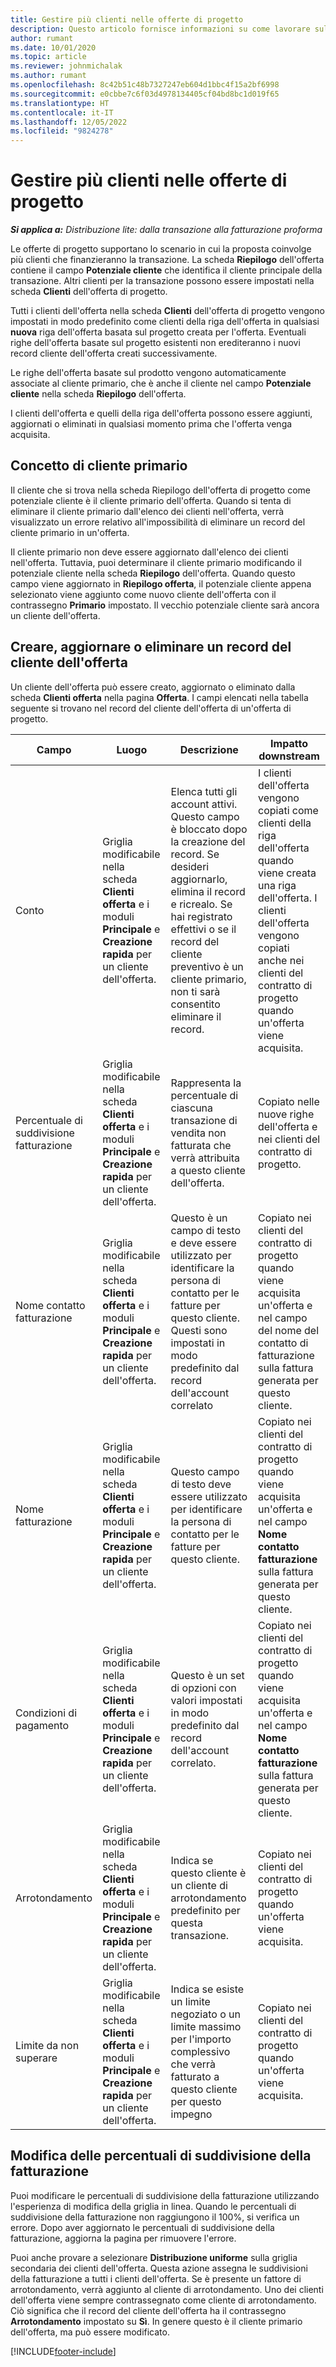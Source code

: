 ```yaml
---
title: Gestire più clienti nelle offerte di progetto
description: Questo articolo fornisce informazioni su come lavorare sulle offerte con più clienti che finanzieranno il progetto. (Sales)
author: rumant
ms.date: 10/01/2020
ms.topic: article
ms.reviewer: johnmichalak
ms.author: rumant
ms.openlocfilehash: 8c42b51c48b7327247eb604d1bbc4f15a2bf6998
ms.sourcegitcommit: e0cbbe7c6f03d4978134405cf04bd8bc1d019f65
ms.translationtype: HT
ms.contentlocale: it-IT
ms.lasthandoff: 12/05/2022
ms.locfileid: "9824278"
---
```

# <a name="manage-multiple-customers-on-project-quotes"></a>Gestire più clienti nelle offerte di progetto

_**Si applica a:** Distribuzione lite: dalla transazione alla fatturazione proforma_

Le offerte di progetto supportano lo scenario in cui la proposta coinvolge più clienti che finanzieranno la transazione. La scheda **Riepilogo** dell'offerta contiene il campo **Potenziale cliente** che identifica il cliente principale della transazione. Altri clienti per la transazione possono essere impostati nella scheda **Clienti** dell'offerta di progetto.

Tutti i clienti dell'offerta nella scheda **Clienti** dell'offerta di progetto vengono impostati in modo predefinito come clienti della riga dell'offerta in qualsiasi **nuova** riga dell'offerta basata sul progetto creata per l'offerta. Eventuali righe dell'offerta basate sul progetto esistenti non erediteranno i nuovi record cliente dell'offerta creati successivamente.

Le righe dell'offerta basate sul prodotto vengono automaticamente associate al cliente primario, che è anche il cliente nel campo **Potenziale cliente** nella scheda **Riepilogo** dell'offerta.

I clienti dell'offerta e quelli della riga dell'offerta possono essere aggiunti, aggiornati o eliminati in qualsiasi momento prima che l'offerta venga acquisita.

## <a name="concept-of-a-primary-customer"></a>Concetto di cliente primario

Il cliente che si trova nella scheda Riepilogo dell'offerta di progetto come potenziale cliente è il cliente primario dell'offerta. Quando si tenta di eliminare il cliente primario dall'elenco dei clienti nell'offerta, verrà visualizzato un errore relativo all'impossibilità di eliminare un record del cliente primario in un'offerta.

Il cliente primario non deve essere aggiornato dall'elenco dei clienti nell'offerta. Tuttavia, puoi determinare il cliente primario modificando il potenziale cliente nella scheda **Riepilogo** dell'offerta. Quando questo campo viene aggiornato in **Riepilogo offerta**, il potenziale cliente appena selezionato viene aggiunto come nuovo cliente dell'offerta con il contrassegno **Primario** impostato. Il vecchio potenziale cliente sarà ancora un cliente dell'offerta.

## <a name="create-update-or-delete-a-quote-customer-record"></a>Creare, aggiornare o eliminare un record del cliente dell'offerta

Un cliente dell'offerta può essere creato, aggiornato o eliminato dalla scheda **Clienti offerta** nella pagina **Offerta**. I campi elencati nella tabella seguente si trovano nel record del cliente dell'offerta di un'offerta di progetto.

| **Campo** | **Luogo** | **Descrizione** | **Impatto downstream** |
| --- | --- | --- | --- |
| Conto | Griglia modificabile nella scheda **Clienti offerta** e i moduli **Principale** e **Creazione rapida** per un cliente dell'offerta. | Elenca tutti gli account attivi. Questo campo è bloccato dopo la creazione del record. Se desideri aggiornarlo, elimina il record e ricrealo. Se hai registrato effettivi o se il record del cliente preventivo è un cliente primario, non ti sarà consentito eliminare il record. | I clienti dell'offerta vengono copiati come clienti della riga dell'offerta quando viene creata una riga dell'offerta. I clienti dell'offerta vengono copiati anche nei clienti del contratto di progetto quando un'offerta viene acquisita. |
| Percentuale di suddivisione fatturazione | Griglia modificabile nella scheda **Clienti offerta** e i moduli **Principale** e **Creazione rapida** per un cliente dell'offerta. | Rappresenta la percentuale di ciascuna transazione di vendita non fatturata che verrà attribuita a questo cliente dell'offerta. | Copiato nelle nuove righe dell'offerta e nei clienti del contratto di progetto. |
| Nome contatto fatturazione | Griglia modificabile nella scheda **Clienti offerta** e i moduli **Principale** e **Creazione rapida** per un cliente dell'offerta. | Questo è un campo di testo e deve essere utilizzato per identificare la persona di contatto per le fatture per questo cliente. Questi sono impostati in modo predefinito dal record dell'account correlato | Copiato nei clienti del contratto di progetto quando viene acquisita un'offerta e nel campo del nome del contatto di fatturazione sulla fattura generata per questo cliente. |
| Nome fatturazione | Griglia modificabile nella scheda **Clienti offerta** e i moduli **Principale** e **Creazione rapida** per un cliente dell'offerta. | Questo campo di testo deve essere utilizzato per identificare la persona di contatto per le fatture per questo cliente. | Copiato nei clienti del contratto di progetto quando viene acquisita un'offerta e nel campo **Nome contatto fatturazione** sulla fattura generata per questo cliente. |
| Condizioni di pagamento | Griglia modificabile nella scheda **Clienti offerta** e i moduli **Principale** e **Creazione rapida** per un cliente dell'offerta. | Questo è un set di opzioni con valori impostati in modo predefinito dal record dell'account correlato. | Copiato nei clienti del contratto di progetto quando viene acquisita un'offerta e nel campo **Nome contatto fatturazione** sulla fattura generata per questo cliente. |
| Arrotondamento | Griglia modificabile nella scheda **Clienti offerta** e i moduli **Principale** e **Creazione rapida** per un cliente dell'offerta. | Indica se questo cliente è un cliente di arrotondamento predefinito per questa transazione. | Copiato nei clienti del contratto di progetto quando un'offerta viene acquisita. |
| Limite da non superare | Griglia modificabile nella scheda **Clienti offerta** e i moduli **Principale** e **Creazione rapida** per un cliente dell'offerta. | Indica se esiste un limite negoziato o un limite massimo per l'importo complessivo che verrà fatturato a questo cliente per questo impegno | Copiato nei clienti del contratto di progetto quando un'offerta viene acquisita. |

## <a name="editing-billing-split-percentages"></a>Modifica delle percentuali di suddivisione della fatturazione

Puoi modificare le percentuali di suddivisione della fatturazione utilizzando l'esperienza di modifica della griglia in linea. Quando le percentuali di suddivisione della fatturazione non raggiungono il 100%, si verifica un errore. Dopo aver aggiornato le percentuali di suddivisione della fatturazione, aggiorna la pagina per rimuovere l'errore.

Puoi anche provare a selezionare **Distribuzione uniforme** sulla griglia secondaria dei clienti dell'offerta. Questa azione assegna le suddivisioni della fatturazione a tutti i clienti dell'offerta. Se è presente un fattore di arrotondamento, verrà aggiunto al cliente di arrotondamento. Uno dei clienti dell'offerta viene sempre contrassegnato come cliente di arrotondamento. Ciò significa che il record del cliente dell'offerta ha il contrassegno **Arrotondamento** impostato su **Sì**. In genere questo è il cliente primario dell'offerta, ma può essere modificato.


[!INCLUDE[footer-include](../../includes/footer-banner.md)]
